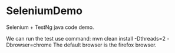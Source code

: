 # SeleniumDemo
Selenium + TestNg java code demo.

We can run the test use command: mvn clean install -Dthreads=2 -Dbrowser=chrome
The default browser is the firefox browser.

